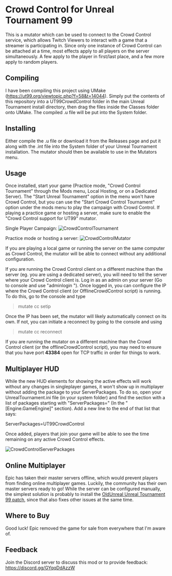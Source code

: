 # Crowd Control for Unreal Tournament 99

This is a mutator which can be used to connect to the Crowd Control service, which allows Twitch Viewers to interact with a game that a streamer is participating in.
Since only one instance of Crowd Control can be attached at a time, most effects apply to all players on the server simultaneously.  A few apply to the player in first/last place, and a few more apply to random players.


## Compiling

I have been compiling this project using UMake (https://ut99.org/viewtopic.php?f=58&t=14044).  Simply put the contents of this repository into a UT99CrowdControl folder in the main Unreal Tournament install directory, then drag the files inside the Classes folder onto UMake.
The compiled .u file will be put into the System folder.


## Installing

Either compile the .u file or download it from the Releases page and put it along with the .int file into the System folder of your Unreal Tournament installation.  The mutator should then be available to use in the Mutators menu.


## Usage

Once installed, start your game (Practice mode, "Crowd Control Tournament" through the Mods menu, Local Hosting, or on a Dedicated Server).  The "Start Unreal Tournament" option in the menu won't have Crowd Control, but you can use the "Start Crowd Control Tournament" option under the mods menu to play the campaign with Crowd Control.  If playing a practice game or hosting a server, make sure to enable the "Crowd Control support for UT99" mutator.

Single Player Campaign:
![CrowdControlTournament](https://user-images.githubusercontent.com/13684088/210175207-f7ad8f07-42f5-4c2a-87ec-d6f3bd288902.png)

Practice mode or hosting a server:
![CrowdControlMutator](https://user-images.githubusercontent.com/13684088/210175358-bd6ad463-c6ba-4ce2-812d-b32e757b59c7.png) 

If you are playing a local game or running the server on the same computer as Crowd Control, the mutator will be able to connect without any additional configuration.

If you are running the Crowd Control client on a different machine than the server (eg. you are using a dedicated server), you will need to tell the server where your Crowd Control client is.  Log in as an admin on your server (Go to console and use "adminlogin <adminpassword>").  Once logged in, you can configure the IP where the Crowd Control client (or OfflineCrowdControl script) is running.  To do this, go to the console and type

> mutate cc setip <ip-address-where-crowd-control-is-running>

Once the IP has been set, the mutator will likely automatically connect on its own.  If not, you can initiate a reconnect by going to the console and using

> mutate cc reconnect
  
If you are running the mutator on a different machine than the Crowd Control client (or the offlineCrowdControl script), you may need to ensure that you have port **43384** open for TCP traffic in order for things to work.

## Multiplayer HUD

While the new HUD elements for showing the active effects will work without any changes in singleplayer games, it won't show up in multiplayer without adding the package to your ServerPackages.  To do so, open your UnrealTournament.ini file (in your system folder) and find the section with a list of packages starting with "ServerPackages=" (In the "[Engine.GameEngine]" section).  Add a new line to the end of that list that says:

ServerPackages=UT99CrowdControl

Once added, players that join your game will be able to see the time remaining on any active Crowd Control effects.

![CrowdControlServerPackages](https://user-images.githubusercontent.com/13684088/210919471-29fa42d1-e476-4ffd-849f-6fadd1f7f4da.png)
## Online Multiplayer

Epic has taken their master servers offline, which would prevent players from finding online multiplayer games.  Luckily, the community has their own master servers ready to go!  While the server can be configured manually, the simplest solution is probably to install the [OldUnreal Unreal Tournament 99 patch](https://github.com/OldUnreal/UnrealTournamentPatches/releases), since that also fixes other issues at the same time.


## Where to Buy

Good luck!  Epic removed the game for sale from everywhere that I'm aware of.

## Feedback
  
Join the Discord server to discuss this mod or to provide feedback: https://discord.gg/GYqqDdAzzW

  

